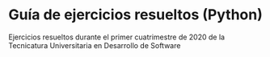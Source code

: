 # Guía de ejercicios resueltos (Python)
Ejercicios resueltos durante el primer cuatrimestre de 2020 de la Tecnicatura Universitaria en Desarrollo de Software
